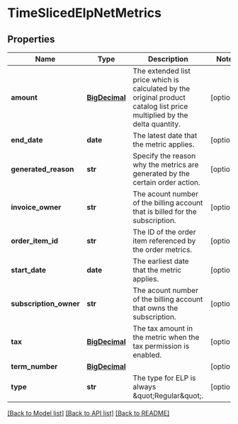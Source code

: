 # TimeSlicedElpNetMetrics

## Properties
Name | Type | Description | Notes
------------ | ------------- | ------------- | -------------
**amount** | [**BigDecimal**](BigDecimal.md) | The extended list price which is calculated by the original product catalog list price multiplied by the delta quantity. | [optional] 
**end_date** | **date** | The latest date that the metric applies. | [optional] 
**generated_reason** | **str** | Specify the reason why the metrics are generated by the certain order action.  | [optional] 
**invoice_owner** | **str** | The acount number of the billing account that is billed for the subscription. | [optional] 
**order_item_id** | **str** | The ID of the order item referenced by the order metrics. | [optional] 
**start_date** | **date** | The earliest date that the metric applies. | [optional] 
**subscription_owner** | **str** | The acount number of the billing account that owns the subscription. | [optional] 
**tax** | [**BigDecimal**](BigDecimal.md) | The tax amount in the metric when the tax permission is enabled. | [optional] 
**term_number** | [**BigDecimal**](BigDecimal.md) |  | [optional] 
**type** | **str** | The type for ELP is always \&quot;Regular\&quot;. | [optional] 

[[Back to Model list]](../README.md#documentation-for-models) [[Back to API list]](../README.md#documentation-for-api-endpoints) [[Back to README]](../README.md)

